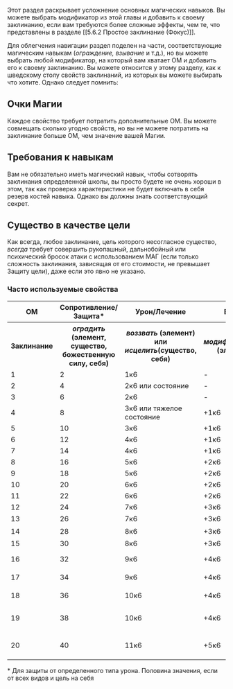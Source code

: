 Этот раздел раскрывает усложнение основных магических навыков. Вы можете выбрать модификатор из этой главы и добавить к своему заклинанию, если вам требуются более сложные эффекты, чем те, что представлены в разделе [[5.6.2 Простое заклинание (Фокус)]].

Для облегчения навигации раздел поделен на части, соответствующие магическим навыкам (*ограждение, взывание* и т.д.), но вы можете выбрать любой модификатор, на который вам хватает ОМ и добавить его к своему заклинанию. Вы можете относится у этому разделу, как к шведскому столу свойств заклинаний, из которых вы можете выбирать что хотите. Однако следует помнить:

## Очки Магии
Каждое свойство требует потратить дополнительные ОМ. Вы можете совмещать сколько угодно свойств, но вы не можете потратить на заклинание больше ОМ, чем значение вашей Магии.

## Требования к навыкам
Вам не обязательно иметь магический навык, чтобы сотворять заклинания определенной школы, вы просто будете не очень хороши в этом, так как проверка характеристики не будет включать в себя резерв костей навыка. Однако вы должны знать соответствующий секрет.

## Существо в качестве цели
Как всегда, любое заклинание, цель которого несогласное существо, *всегда* требует совершить рукопашный, дальнобойный или психический бросок атаки с использованием МАГ (если только сложность заклинания, зависящая от его стоимости, не превышает Защиту цели), даже если это  явно не указано.

### Часто используемые свойства
<table>
	<tr>
		<th><b>ОМ</b></th>
		<th><b>Сопротивление/Защита*</b></th>
		<th><b>Урон/Лечение</b></th>
		<th><b>Бонус</b></th>
		<th><b>Размер</b></th>
		<th><b>Призыв</b></th>
	</tr>
	<tr>
		<th>Заклинание</th>
		<th><i>оградить</i> (элемент, существо, божественную силу, себя)</th><th><i>воззвать</i> (элемент) или <i>исцелить</i>(существо, себя)</th><th><i>модифицировать</i> (элемент)</th>
		<th><i>переместить</i> (элемент, существо, себя)</th>
		<th><i>призвать</i> (существо)</th>
	</tr>
	<tr>
		<td>1</td>
		<td>2</td>
		<td>1к6</td>
		<td>-</td>
		<td rowspan="3">Крошечный (мышь, кошка)</td>
		<td>1к6</td>
	</tr>
	<tr>
		<td>2</td>
		<td>4</td>
		<td>2к6 или состояние</td>
		<td>-</td>
		<td>2к6</td>
	</tr>
	<tr>
		<td>3</td>
		<td>6</td>
		<td>2к6</td>
		<td>-</td>
		<td>3к6</td>
	</tr>
	<tr>
		<td>4</td>
		<td>8</td>
		<td>3к6 или тяжелое состояние</td>
		<td>+1к6</td>
		<td rowspan="3">Маленький (собака, полурослик)</td>
		<td>4к6</td>
	</tr>
	<tr>
		<td>5</td>
		<td>10</td>
		<td>3к6</td>
		<td>+1к6</td>
		<td>5к6</td>
	</tr>
	<tr>
		<td>6</td>
		<td>12</td>
		<td>4к6</td>
		<td>+1к6</td>
		<td>6к6</td>
	</tr>
	<tr>
		<td>7</td>
		<td>14</td>
		<td>4к6</td>
		<td>+1к6</td>
		<td rowspan="3">Средний (человек)</td>
		<td>7к6</td>
	</tr>
	<tr>
		<td>8</td>
		<td>16</td>
		<td>5к6</td>
		<td>+2к6</td>
		<td>8к6</td>
	</tr>
	<tr>
		<td>9</td>
		<td>18</td>
		<td>5к6</td>
		<td>+2к6</td>
		<td>9к6</td>
	</tr>
	<tr>
		<td>10</td>
		<td>20</td>
		<td>6к6</td>
		<td>+2к6</td>
		<td rowspan="3">Большой (тигр, огр, телега)</td>
		<td>10к6</td>
	</tr>
	<tr>
		<td>11</td>
		<td>22</td>
		<td>6к6</td>
		<td>+2к6</td>
		<td>11к6</td>
	</tr>
	<tr>
		<td>12</td>
		<td>24</td>
		<td>7к6</td>
		<td>+3к6</td>
		<td>12к6</td>
	</tr>
	<tr>
		<td>13</td>
		<td>26</td>
		<td>7к6</td>
		<td>+3к6</td>
		<td rowspan="3">Огромный (слон, гигант, дерево, карета)</td>
		<td>13к6</td>
	</tr>
	<tr>
		<td>14</td>
		<td>28</td>
		<td>8к6</td>
		<td>+3к6</td>
		<td>14к6</td>
	</tr>
	<tr>
		<td>15</td>
		<td>30</td>
		<td>8к6</td>
		<td>+3к6</td>
		<td>15к6</td>
	</tr>
	<tr>
		<td>16</td>
		<td>32</td>
		<td>9к6</td>
		<td>+4к6</td>
		<td rowspan="3">Гигантский (кит, мелкий дракон, здание, маленький корабль)</td>
		<td>16к6</td>
	</tr>
	<tr>
		<td>17</td>
		<td>34</td>
		<td>9к6</td>
		<td>+4к6</td>
		<td>17к6</td>
	</tr>
	<tr>
		<td>18</td>
		<td>36</td>
		<td>10к6</td>
		<td>+4к6</td>
		<td>18к6</td>
	</tr>
	<tr>
		<td>19</td>
		<td>38</td>
		<td>10к6</td>
		<td>+4к6</td>
		<td rowspan="2">Колоссальный (кайдзю, большой дракон, большой корабль)</td>
		<td>19к6</td>
	</tr>
	<tr>
		<td>20</td>
		<td>40</td>
		<td>11к6</td>
		<td>+5к6</td>
		<td>20к6</td>
	</tr>
</table>
* Для защиты от определенного типа урона. Половина значения, если от всех видов и цель на себя

